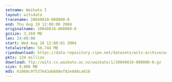 ```yaml
---
setname: Waikato I
layout: witsdata
tracename: 20040818-000000-0
end: Thu Aug 19 12:00:00 2004
originalname: 20040818-000000-0
gzsize: 3,269 MB
len: 24:00:00
start: Wed Aug 18 12:00:01 2004
totalwirelen: 50,744 MB
ripedownload: https://data-repository.ripe.net/datasets/wits-archive/waikato/1/20040818-000000-0.gz
pkts: 124 million
download: ftp://wits.cs.waikato.ac.nz/waikato/1/20040818-000000-0.gz
size: 9,006 MB
md5: 61060c9f537643ab608ef82e848ca610
---
```

